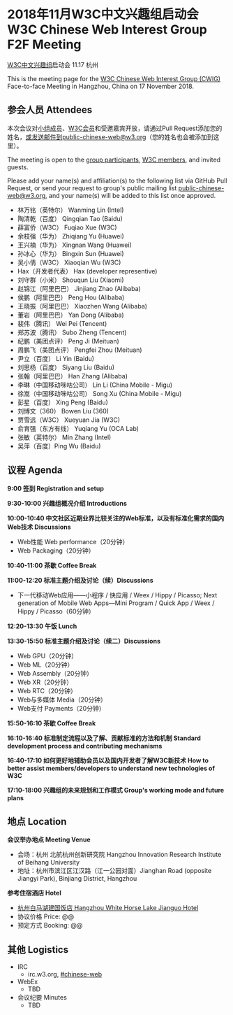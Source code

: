 # 2018年11月W3C中文兴趣组启动会 W3C Chinese Web Interest Group F2F Meeting

[W3C中文兴趣组](https://www.w3.org/2018/chinese-web-ig/)启动会 11.17 杭州

This is the meeting page for the [W3C Chinese Web Interest Group (CWIG)](https://www.w3.org/2018/chinese-web-ig/) Face-to-face Meeting in Hangzhou, China on 17 November 2018.

## 参会人员 Attendees

本次会议对[小组成员](https://www.w3.org/2000/09/dbwg/details?group=109611&public=1)、[W3C会员](https://www.w3.org/Consortium/Member/List)和受邀嘉宾开放，请通过Pull Request添加您的姓名，或发送邮件到public-chinese-web@w3.org（您的姓名也会被添加到这里）。

The meeting is open to the [group participants](https://www.w3.org/2000/09/dbwg/details?group=109611&public=1), [W3C members](https://www.w3.org/Consortium/Member/List), and invited guests.

Please add your name(s) and affiliation(s) to the following list via GitHub Pull Request, or send your request to group's public mailing list public-chinese-web@w3.org, and your name(s) will be added to this list once approved.

* 林万铭（英特尔） Wanming Lin (Intel)
* 陶清乾（百度） Qingqian Tao (Baidu)
* 薛富侨（W3C） Fuqiao Xue (W3C)
* 余枝强（华为） Zhiqiang Yu (Huawei)
* 王兴楠（华为） Xingnan Wang (Huawei)
* 孙冰心（华为） Bingxin Sun (Huawei)
* 吴小倩（W3C） Xiaoqian Wu (W3C)
* Hax（开发者代表） Hax (developer representive)
* 刘守群（小米） Shouqun Liu (Xiaomi)
* 赵锦江（阿里巴巴） Jinjiang Zhao (Alibaba)
* 侯鹏（阿里巴巴） Peng Hou (Alibaba)
* 王晓振（阿里巴巴） Xiaozhen Wang (Alibaba)
* 董岩（阿里巴巴） Yan Dong (Alibaba)
* 裴伟（腾讯） Wei Pei (Tencent)
* 郑苏波（腾讯） Subo Zheng (Tencent)
* 纪鹏（美团点评） Peng Ji (Meituan)
* 周鹏飞（美团点评） Pengfei Zhou (Meituan)
* 尹立（百度） Li Yin (Baidu)
* 刘思杨（百度） Siyang Liu (Baidu)
* 张翰（阿里巴巴） Han Zhang (Alibaba)
* 李琳（中国移动咪咕公司） Lin Li (China Mobile - Migu)
* 徐嵩（中国移动咪咕公司） Song Xu (China Mobile - Migu)
* 彭星（百度） Xing Peng (Baidu)
* 刘博文（360） Bowen Liu (360)
* 贾雪远（W3C） Xueyuan Jia (W3C)
* 俞育强（东方有线） Yuqiang Yu (OCA Lab)
* 张敏（英特尔） Min Zhang (Intel)
* 吴萍（百度）Ping Wu (Baidu)

## 议程 Agenda

**9:00 签到 Registration and setup**

**9:30-10:00 兴趣组概况介绍 Introductions**

**10:00-10:40 中文社区近期业界比较关注的Web标准，以及有标准化需求的国内Web技术 Discussions**

* Web性能 Web performance（20分钟）
* Web Packaging（20分钟）

**10:40-11:00 茶歇 Coffee Break**

**11:00-12:20 标准主题介绍及讨论（续）Discussions**

* 下一代移动Web应用——小程序 / 快应用 / Weex / Hippy / Picasso; Next generation of Mobile Web Apps—Mini Program / Quick App / Weex / Hippy / Picasso（60分钟）

**12:20-13:30 午饭 Lunch**

**13:30-15:50 标准主题介绍及讨论（续二）Discussions**

* Web GPU（20分钟）
* Web ML（20分钟）
* Web Assembly（20分钟）
* Web XR（20分钟）
* Web RTC（20分钟）
* Web与多媒体 Media（20分钟）
* Web支付 Payments（20分钟）

**15:50-16:10 茶歇 Coffee Break**

**16:10-16:40 标准制定流程以及了解、贡献标准的方法和机制 Standard development process and contributing mechanisms**

**16:40-17:10 如何更好地辅助会员以及国内开发者了解W3C新技术 How to better assist members/developers to understand new technologies of W3C**

**17:10-18:00 兴趣组的未来规划和工作模式 Group's working mode and future plans**

## 地点 Location

**会议举办地点 Meeting Venue**
* 会场：杭州 北航杭州创新研究院 Hangzhou Innovation Research Institute of Beihang University
* 地址：杭州市滨江区江汉路（江一公园对面）Jianghan Road (opposite Jiangyi Park), Binjiang District, Hangzhou

**参考住宿酒店 Hotel**
* [杭州白马湖建国饭店 Hangzhou White Horse Lake Jianguo Hotel](http://www.whitehorselakejianguo.com/)
* 协议价格 Price: @@
* 预定方式 Booking: @@

## 其他 Logistics

* IRC
  * irc.w3.org, <a href="http://irc.w3.org/?channels=#chinese-web">#chinese-web</a>
* WebEx
  * TBD
* 会议纪要 Minutes
  * TBD
